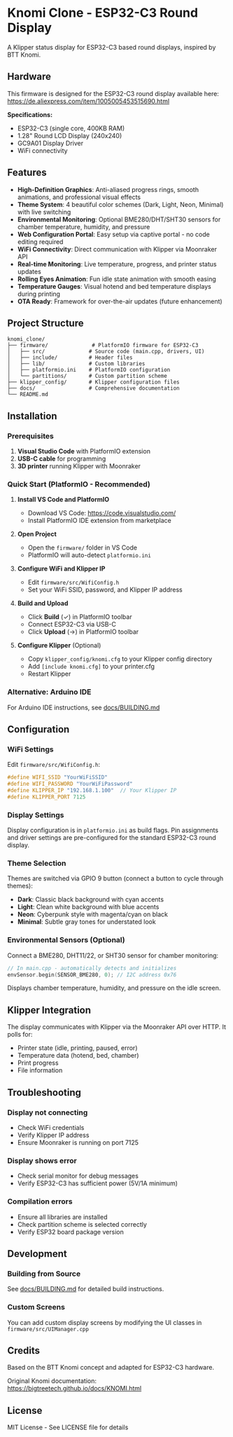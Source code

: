 # Knomi Clone - ESP32-C3 Round Display

A Klipper status display for ESP32-C3 based round displays, inspired by BTT Knomi.

## Hardware

This firmware is designed for the ESP32-C3 round display available here:
https://de.aliexpress.com/item/1005005453515690.html

**Specifications:**
- ESP32-C3 (single core, 400KB RAM)
- 1.28" Round LCD Display (240x240)
- GC9A01 Display Driver
- WiFi connectivity

## Features

- **High-Definition Graphics**: Anti-aliased progress rings, smooth animations, and professional visual effects
- **Theme System**: 4 beautiful color schemes (Dark, Light, Neon, Minimal) with live switching
- **Environmental Monitoring**: Optional BME280/DHT/SHT30 sensors for chamber temperature, humidity, and pressure
- **Web Configuration Portal**: Easy setup via captive portal - no code editing required
- **WiFi Connectivity**: Direct communication with Klipper via Moonraker API
- **Real-time Monitoring**: Live temperature, progress, and printer status updates
- **Rolling Eyes Animation**: Fun idle state animation with smooth easing
- **Temperature Gauges**: Visual hotend and bed temperature displays during printing
- **OTA Ready**: Framework for over-the-air updates (future enhancement)

## Project Structure

```
knomi_clone/
├── firmware/              # PlatformIO firmware for ESP32-C3
│   ├── src/              # Source code (main.cpp, drivers, UI)
│   ├── include/          # Header files
│   ├── lib/              # Custom libraries
│   ├── platformio.ini    # PlatformIO configuration
│   └── partitions/       # Custom partition scheme
├── klipper_config/       # Klipper configuration files
├── docs/                 # Comprehensive documentation
└── README.md
```

## Installation

### Prerequisites

1. **Visual Studio Code** with PlatformIO extension
2. **USB-C cable** for programming
3. **3D printer** running Klipper with Moonraker

### Quick Start (PlatformIO - Recommended)

1. **Install VS Code and PlatformIO**
   - Download VS Code: https://code.visualstudio.com/
   - Install PlatformIO IDE extension from marketplace

2. **Open Project**
   - Open the `firmware/` folder in VS Code
   - PlatformIO will auto-detect `platformio.ini`

3. **Configure WiFi and Klipper IP**
   - Edit `firmware/src/WifiConfig.h`
   - Set your WiFi SSID, password, and Klipper IP address

4. **Build and Upload**
   - Click **Build** (✓) in PlatformIO toolbar
   - Connect ESP32-C3 via USB-C
   - Click **Upload** (→) in PlatformIO toolbar

5. **Configure Klipper** (Optional)
   - Copy `klipper_config/knomi.cfg` to your Klipper config directory
   - Add `[include knomi.cfg]` to your printer.cfg
   - Restart Klipper

### Alternative: Arduino IDE

For Arduino IDE instructions, see [docs/BUILDING.md](docs/BUILDING.md)

## Configuration

### WiFi Settings

Edit `firmware/src/WifiConfig.h`:

```cpp
#define WIFI_SSID "YourWiFiSSID"
#define WIFI_PASSWORD "YourWiFiPassword"
#define KLIPPER_IP "192.168.1.100"  // Your Klipper IP
#define KLIPPER_PORT 7125
```

### Display Settings

Display configuration is in `platformio.ini` as build flags. Pin assignments and driver settings are pre-configured for the standard ESP32-C3 round display.

### Theme Selection

Themes are switched via GPIO 9 button (connect a button to cycle through themes):
- **Dark**: Classic black background with cyan accents
- **Light**: Clean white background with blue accents  
- **Neon**: Cyberpunk style with magenta/cyan on black
- **Minimal**: Subtle gray tones for understated look

### Environmental Sensors (Optional)

Connect a BME280, DHT11/22, or SHT30 sensor for chamber monitoring:

```cpp
// In main.cpp - automatically detects and initializes
envSensor.begin(SENSOR_BME280, 0); // I2C address 0x76
```

Displays chamber temperature, humidity, and pressure on the idle screen.

## Klipper Integration

The display communicates with Klipper via the Moonraker API over HTTP. It polls for:
- Printer state (idle, printing, paused, error)
- Temperature data (hotend, bed, chamber)
- Print progress
- File information

## Troubleshooting

### Display not connecting
- Check WiFi credentials
- Verify Klipper IP address
- Ensure Moonraker is running on port 7125

### Display shows error
- Check serial monitor for debug messages
- Verify ESP32-C3 has sufficient power (5V/1A minimum)

### Compilation errors
- Ensure all libraries are installed
- Check partition scheme is selected correctly
- Verify ESP32 board package version

## Development

### Building from Source

See [docs/BUILDING.md](docs/BUILDING.md) for detailed build instructions.

### Custom Screens

You can add custom display screens by modifying the UI classes in `firmware/src/UIManager.cpp`

## Credits

Based on the BTT Knomi concept and adapted for ESP32-C3 hardware.

Original Knomi documentation: https://bigtreetech.github.io/docs/KNOMI.html

## License

MIT License - See LICENSE file for details
